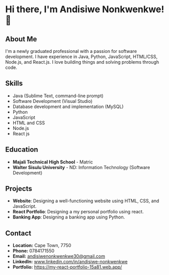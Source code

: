 # Hi there, I'm Andisiwe Nonkwenkwe! 👋

## About Me
I'm a newly graduated professional with a passion for software development. I have experience in Java, Python, JavaScript, HTML/CSS, Node.js, and React.js. I love building things and solving problems through code.

## Skills
- Java (Sublime Text, command-line prompt)
- Software Development (Visual Studio)
- Database development and implementation (MySQL)
- Python
- JavaScript
- HTML and CSS
- Node.js
- React js

## Education
- **Majali Technical High School** - Matric
- **Walter Sisulu University** - ND: Information Technology (Software Development)


## Projects
- **Website**: Designing a well-functioning website using HTML, CSS, and JavaScript.
- **React Portfolio**: Designing a my personal portfolio using react.
- **Banking App**: Designing a banking app using Python.

## Contact
- **Location:** Cape Town, 7750
- **Phone:** 0784171550
- **Email:** andisiwenonkwenkwe30@gmail.com
- **LinkedIn:** www.linkedin.com/in/andisiwe-nonkwenkwe
- **Portfolio:** https://my-react-portfolio-15a81.web.app/



